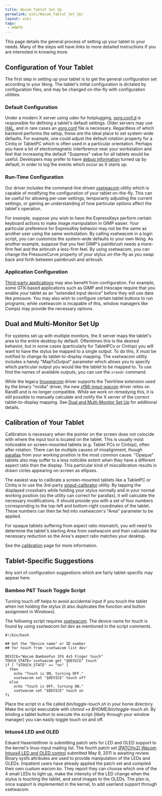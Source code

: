 ```yaml
---
title: Wacom Tablet Set Up
permalink: wiki/Wacom_Tablet_Set_Up/
layout: wiki
tags:
 - HOWTO
---
```


This page details the general process of setting up your tablet to your
needs. Many of the steps will have links to more detailed instructions
if you are interested in knowing more.

Configuration of Your Tablet
----------------------------

The first step in setting up your tablet is to get the general
configuration set according to your liking. The tablet's initial
configuration is dictated by configuration files, and may be changed
on-the-fly with configuration utilities.

### Default Configuration

Under a modern X server using udev for hotplugging,
[xorg.conf.d](xorg.conf.d "wikilink") is responsible for defining a
tablet's default settings. Older servers may use
[HAL](/wiki/Configuring_X#Hotplugging_With_HAL "wikilink"), and in rare cases
an [xorg.conf](/wiki/Configuring_X#Static_xorg.conf_Setup "wikilink") file is
necessary. Regardless of which backend performs the setup, these are the
ideal place to set system-wide defaults. For example, one could adjust
the default rotation property for a Cintiq or TabletPC which is often
used in a particular orientation. Perhaps you have a lot of
electromagnetic interference near your workstation and feel that
increasing the default "Suppress" value for all tablets would be useful.
Developers may prefer to have [debug
information](/wiki/Debugging#Enabling_in-driver_debugging_statements "wikilink")
turned up by default, in order to log the events which occur as X starts
up.

### Run-Time Configuration

Our driver includes the command-line driven
[xsetwacom](xsetwacom "wikilink") utility which is capable of modifying
the configuration of your tablet on-the-fly. This can be useful for
allowing per-user settings, temporarily adjusting the current settings,
or gaining an understanding of how particular options affect the
tablet's operation.

For example, suppose you wish to have the ExpressKeys perform certain
keyboard actions to make image manipulation in GIMP easier. Your
particular preference for ExpressKey behavior may not be the same as
another user using the same workstation. By calling xsetwacom in a login
script, you can customize the system-wide defaults to your own liking.
As another example, suppose that you feel GIMP's paintbrush needs a
more-firm feel and the airbrush a less-firm feel. By using xsetwacom,
you can change the PressureCurve property of your stylus on-the-fly as
you swap back and forth between paintbrush and airbrush.

### Application Configuration

[Third-party applications](external_applications "wikilink") may also
benefit from configuration. For example, some GTK-based applications
such as GIMP and Inkscape require that you enable your tablet as an
"extended input device" before they will use data like pressure. You may
also wish to configure certain tablet buttons to run programs; while
xsetwacom is incapable of this, window managers like Compiz may provide
the necessary options.

Dual and Multi-Monitor Set Up
-----------------------------

For systems set up with multiple monitors, the X server maps the
tablet's area to the entire desktop by default. Oftentimes this is the
desired behavior, but in some cases (particularly for TabletPCs or
Cintiqs) you will want to have the stylus be mapped to a single output.
To do this, X must be notified to change its tablet-to-display mapping.
The xsetwacom utility includes a handy "MapToOutput" parameter which
allows you to specify which particular output you would like the tablet
to be mapped to. To use find the names of available outputs, you can use
the `xrandr` command.

While the legacy [linuxwacom](linuxwacom "wikilink") driver supports the
TwinView extension used by the binary "nvidia" driver, the new
[xf86-input-wacom](xf86-input-wacom "wikilink") driver relies on RandR
and is no longer compatible. While we work on remedying this, it is
still possible to manually calculate and notify the X server of the
correct tablet-to-display mapping. See [Dual and Multi-Monitor Set
Up](/wiki/Dual_and_Multi-Monitor_Set_Up "wikilink") for additional details.

Calibration of Your Tablet
--------------------------

Calibration is necessary when the pointer on the screen does not
coincide with where the input tool is located on the tablet. This is
usually most noticeable on screen-mounted tablets (e.g. Tablet PCs or
Cintiqs), often after rotation. There can be multiple causes of
misalignment, though [parallax](http://en.wikipedia.org/wiki/Parallax)
from your working position is the most common cause. "Opaque" tablets
also may suffer to a less noticible extent when they have a different
aspect ratio than the display. This particular kind of miscalibration
results in drawn cicles appearing on-screen as ellipses.

The easiest way to calibrate a screen-mounted tablets like a TabletPC or
Cintiq is to use the 3rd-party
[xinput-calibrator](external_applications "wikilink") utility. By
tapping the displayed crosshairs while holding your stylus normally and
in your normal working position (so the utility can correct for
parallax), it will calculate the necessary modifications. It should
provide you with a set of four numbers corresponding to the top-left and
bottom-right coordinates of the tablet. These numbers can then be fed
into xsetwacom's "Area" parameter to be applied.

For opaque tablets suffering from aspect ratio mismatch, you will need
to determine the tablet's starting Area from xsetwacom and then
calculate the necessary reduction so the Area's aspect ratio matches
your desktop.

See the [calibration](calibration "wikilink") page for more information.

Tablet-Specific Suggestions
---------------------------

Any sort of configuration suggestions which are fairly tablet-specific
may appear here.

### Bamboo P&T Touch Toggle Script

Turning touch off helps to avoid accidental input if you touch the
tablet when not holding the stylus (it also duplicates the function and
button assignment in Windows).

The following script requires [xsetwacom](xsetwacom "wikilink"). The
device name for touch is found by using *xsetwacom list dev* as
mentioned in the script comments.

    #!/bin/bash

    ## Get the "Device name" or ID number
    ## for touch from 'xsetwacom list dev'

    DEVICE="Wacom BambooFun 2FG 4x5 Finger touch" 
    TOUCH_STATE=`xsetwacom get "$DEVICE" touch`
    if [ "$TOUCH_STATE" == "on" ]
      then
        echo "Touch is ON, turning OFF."
        xsetwacom set "$DEVICE" touch off
      else
        echo "Touch is OFF, turning ON."
        xsetwacom set "$DEVICE" touch on
    fi

Place the script in a file called *bin/toggle-touch.sh* in your home
directory. Make the script executable with *chmod +x
$HOME/bin/toggle-touch.sh*. By binding a tablet button to execute the
script (likely through your window manager) you can easily toggle touch
on and off.

### Intuos4 LED and OLED

Eduard Hasenleithner is submitting patch sets for LED and OLED support
to the kernel's linux-input mailing list. The fourth patch set
[(PATCHv2) Wacom Intuos4 LED and OLED
control](https://patchwork.kernel.org/patch/765792/) submitted May 8,
2011 is awaiting review. Binary sysfs attributes are used to provide
manipulation of the LEDs and OLEDs. Impatient users have already applied
the patch set and compiled their own custom wacom.ko. They report they
can choose which one of the 4 small LEDs to light up, make the intensity
of the LED change when the stylus is touching the tablet, and send
images to the OLEDs. The plan is, once support is implemented in the
kernel, to add userland support through xsetwacom.
